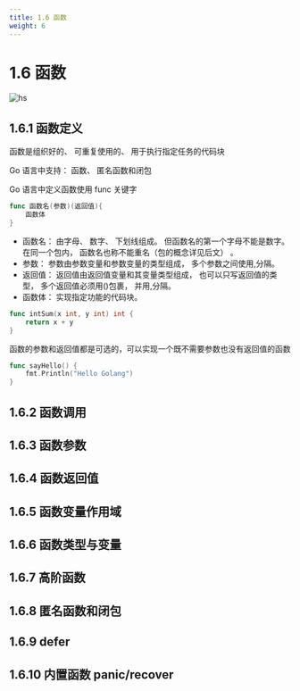```yaml
---
title: 1.6 函数
weight: 6
---
```


# 1.6 函数

![hs](https://gitee.com/fidjiw/images/raw/master/img/hs.png)



## 1.6.1 函数定义

函数是组织好的、 可重复使用的、 用于执行指定任务的代码块  

Go 语言中支持： 函数、 匿名函数和闭包  

Go 语言中定义函数使用 func 关键字  

```go
func 函数名(参数)(返回值){
	函数体
}
```

- 函数名： 由字母、 数字、 下划线组成。 但函数名的第一个字母不能是数字。在同一个包内， 函数名也称不能重名（包的概念详见后文） 。
-  参数： 参数由参数变量和参数变量的类型组成， 多个参数之间使用,分隔。
-  返回值： 返回值由返回值变量和其变量类型组成， 也可以只写返回值的类型， 多个返回值必须用()包裹， 并用,分隔。
-  函数体： 实现指定功能的代码块。

```go
func intSum(x int, y int) int {
	return x + y
}
```



函数的参数和返回值都是可选的，可以实现一个既不需要参数也没有返回值的函数

```go
func sayHello() {
	fmt.Println("Hello Golang")
}
```



  

## 1.6.2 函数调用

## 1.6.3 函数参数

## 1.6.4 函数返回值

## 1.6.5 函数变量作用域

## 1.6.6 函数类型与变量

## 1.6.7 高阶函数

## 1.6.8 匿名函数和闭包

## 1.6.9 defer

## 1.6.10 内置函数 panic/recover

